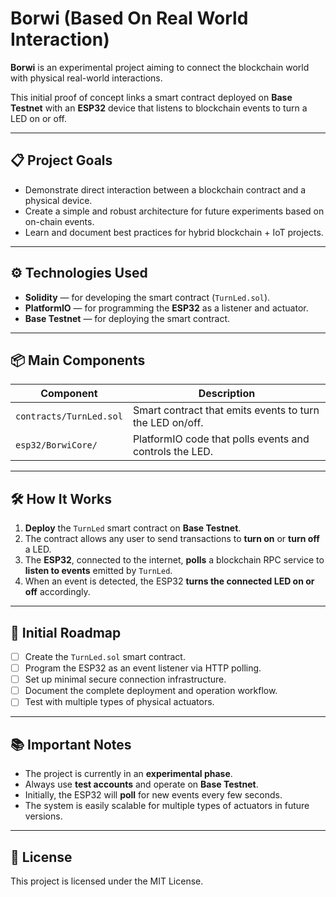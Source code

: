 # Borwi (Based On Real World Interaction)

**Borwi** is an experimental project aiming to connect the blockchain world with physical real-world interactions.

This initial proof of concept links a smart contract deployed on **Base Testnet** with an **ESP32** device that listens to blockchain events to turn a LED on or off.

---

## 📋 Project Goals

- Demonstrate direct interaction between a blockchain contract and a physical device.
- Create a simple and robust architecture for future experiments based on on-chain events.
- Learn and document best practices for hybrid blockchain + IoT projects.

---

## ⚙️ Technologies Used

- **Solidity** — for developing the smart contract (`TurnLed.sol`).
- **PlatformIO** — for programming the **ESP32** as a listener and actuator.
- **Base Testnet** — for deploying the smart contract.

---

## 📦 Main Components

| Component | Description |
|-----------|-------------|
| `contracts/TurnLed.sol` | Smart contract that emits events to turn the LED on/off. |
| `esp32/BorwiCore/` | PlatformIO code that polls events and controls the LED. |

---

## 🛠️ How It Works

1. **Deploy** the `TurnLed` smart contract on **Base Testnet**.
2. The contract allows any user to send transactions to **turn on** or **turn off** a LED.
3. The **ESP32**, connected to the internet, **polls** a blockchain RPC service to **listen to events** emitted by `TurnLed`.
4. When an event is detected, the ESP32 **turns the connected LED on or off** accordingly.

---

## 🚀 Initial Roadmap

- [ ] Create the `TurnLed.sol` smart contract.
- [ ] Program the ESP32 as an event listener via HTTP polling.
- [ ] Set up minimal secure connection infrastructure.
- [ ] Document the complete deployment and operation workflow.
- [ ] Test with multiple types of physical actuators.

---

## 📚 Important Notes

- The project is currently in an **experimental phase**.
- Always use **test accounts** and operate on **Base Testnet**.
- Initially, the ESP32 will **poll** for new events every few seconds.
- The system is easily scalable for multiple types of actuators in future versions.

---

## 📄 License

This project is licensed under the MIT License.

